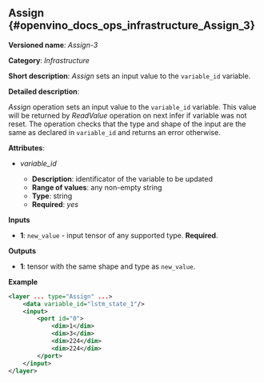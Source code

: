 ## Assign <a name="Assign"></a> {#openvino_docs_ops_infrastructure_Assign_3}

**Versioned name**: *Assign-3*

**Category**: *Infrastructure*

**Short description**: *Assign* sets an input value to the `variable_id` variable.

**Detailed description**:

*Assign* operation sets an input value to the `variable_id` variable. This value will be returned by *ReadValue* operation on next infer if variable was not reset.
The operation checks that the type and shape of the input are the same as
declared in `variable_id` and returns an error otherwise.

**Attributes**:

* *variable_id*

  * **Description**: identificator of the variable to be updated
  * **Range of values**: any non-empty string
  * **Type**: string
  * **Required**: *yes*

**Inputs**

*   **1**: `new_value` - input tensor of any supported type. **Required**.

**Outputs**

*   **1**: tensor with the same shape and type as `new_value`.

**Example**

```xml
<layer ... type="Assign" ...>
    <data variable_id="lstm_state_1"/>
    <input>
        <port id="0">
            <dim>1</dim>
            <dim>3</dim>
            <dim>224</dim>
            <dim>224</dim>
        </port>
    </input>
</layer>
```
